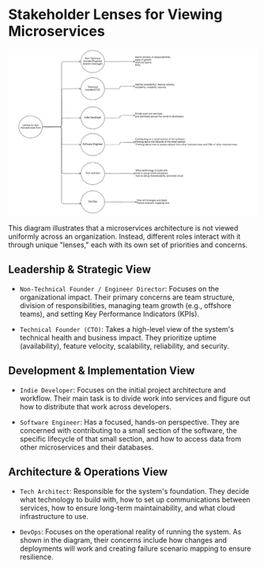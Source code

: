 # Stakeholder Lenses for Viewing Microservices

![main](./images/LencesOfView/image.png)

This diagram illustrates that a microservices architecture is not viewed uniformly across an organization. Instead, different roles interact with it through unique "lenses," each with its own set of priorities and concerns.

## Leadership & Strategic View
- `Non-Technical Founder / Engineer Director`: Focuses on the organizational impact. Their primary concerns are team structure, division of responsibilities, managing team growth (e.g., offshore teams), and setting Key Performance Indicators (KPIs).

- `Technical Founder (CTO)`: Takes a high-level view of the system's technical health and business impact. They prioritize uptime (availability), feature velocity, scalability, reliability, and security.

## Development & Implementation View
- `Indie Developer`: Focuses on the initial project architecture and workflow. Their main task is to divide work into services and figure out how to distribute that work across developers.

- `Software Engineer`: Has a focused, hands-on perspective. They are concerned with contributing to a small section of the software, the specific lifecycle of that small section, and how to access data from other microservices and their databases.

## Architecture & Operations View
- `Tech Architect`: Responsible for the system's foundation. They decide what technology to build with, how to set up communications between services, how to ensure long-term maintainability, and what cloud infrastructure to use.

- `DevOps`: Focuses on the operational reality of running the system. As shown in the diagram, their concerns include how changes and deployments will work and creating failure scenario mapping to ensure resilience.